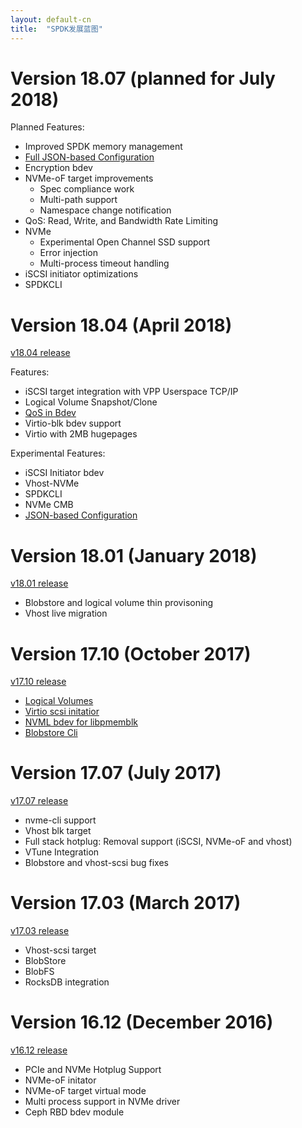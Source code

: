 ```yaml
---
layout: default-cn
title:  "SPDK发展蓝图"
---
```


# Version 18.07 (planned for July 2018)

Planned Features:
* Improved SPDK memory management
* [Full JSON-based Configuration](https://trello.com/c/U97MLUCJ)
* Encryption bdev
* NVMe-oF target improvements
  - Spec compliance work
  - Multi-path support
  - Namespace change notification
* QoS: Read, Write, and Bandwidth Rate Limiting
* NVMe
  - Experimental Open Channel SSD support
  - Error injection
  - Multi-process timeout handling
* iSCSI initiator optimizations
* SPDKCLI

# Version 18.04 (April 2018)

[v18.04 release](https://github.com/spdk/spdk/releases/tag/v18.04)

Features:
* iSCSI target integration with VPP Userspace TCP/IP
* Logical Volume Snapshot/Clone
* [QoS in Bdev](https://trello.com/b/domGQvZc/qos-in-bdev)
* Virtio-blk bdev support
* Virtio with 2MB hugepages

Experimental Features:
* iSCSI Initiator bdev
* Vhost-NVMe
* SPDKCLI
* NVMe CMB
* [JSON-based Configuration](https://trello.com/c/U97MLUCJ)

# Version 18.01 (January 2018)

[v18.01 release](https://github.com/spdk/spdk/releases/tag/v18.01)

* Blobstore and logical volume thin provisoning
* Vhost live migration

# Version 17.10 (October 2017)

[v17.10 release](https://github.com/spdk/spdk/releases/tag/v17.10)

* [Logical Volumes](https://trello.com/b/oTWZdkL8/logical-volumes)
* [Virtio scsi initatior](https://trello.com/b/Ym1jCdrR/vhost-initiator)
* [NVML bdev for libpmemblk](https://trello.com/c/HGr8UEtA)
* [Blobstore Cli](https://trello.com/c/0E3ADk7R)

# Version 17.07 (July 2017)

[v17.07 release](https://github.com/spdk/spdk/releases/tag/v17.07)

* nvme-cli support
* Vhost blk target
* Full stack hotplug: Removal support (iSCSI, NVMe-oF and vhost)
* VTune Integration
* Blobstore and vhost-scsi bug fixes

# Version 17.03 (March 2017)

[v17.03 release](https://github.com/spdk/spdk/releases/tag/v17.03)

* Vhost-scsi target
* BlobStore
* BlobFS
* RocksDB integration

# Version 16.12 (December 2016)

[v16.12 release](https://github.com/spdk/spdk/releases/tag/v16.12)

* PCIe and NVMe Hotplug Support
* NVMe-oF initator
* NVMe-oF target virtual mode
* Multi process support in NVMe driver
* Ceph RBD bdev module

